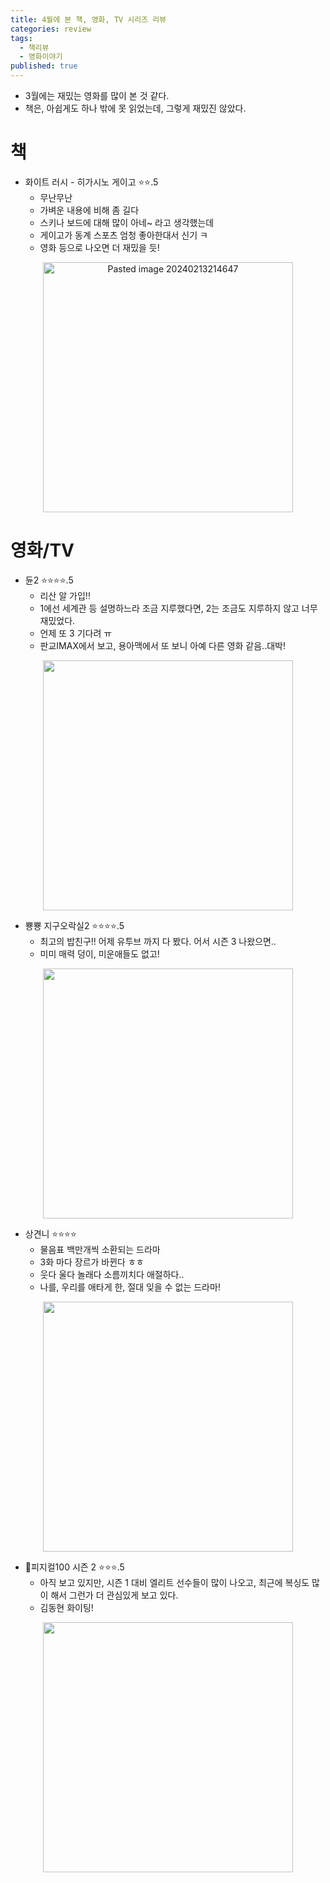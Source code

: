 ```yaml
---
title: 4월에 본 책, 영화, TV 시리즈 리뷰
categories: review
tags:
  - 책리뷰
  - 영화이야기
published: true
---
```

- 3월에는 재밌는 영화를 많이 본 것 같다.
- 책은, 아쉽게도 하나 밖에 못 읽었는데, 그렇게 재밌진 않았다.

# 책
- 화이트 러시 - 히가시노 게이고 ⭐⭐.5
	- 무난무난
	- 가벼운 내용에 비해 좀 길다
	- 스키나 보드에 대해 많이 아네~ 라고 생각했는데
	- 게이고가 동계 스포츠 엄청 좋아한대서 신기 ㅋ
	- 영화 등으로 나오면 더 재밌을 듯!

<p align="center"> <img width="400" alt="Pasted image 20240213214647" src="https://an2-img.amz.wtchn.net/image/v2/McnnR-cOOMrQRslZUs0vaA.jpg?jwt=ZXlKaGJHY2lPaUpJVXpJMU5pSjkuZXlKdmNIUnpJanBiSW1SZk5Ea3dlRGN3TUhFNE1DSmRMQ0p3SWpvaUwzWXlMM04wYjNKbEwySnZiMnN2TVRZM016YzFNakV4TVRRMk56VTBOREV3TnlKOS5mTUVkX3o5d3k1T3ZBNDlxUjNHV0VUUG5hc0tQeEQ4X3lrQVNKbWRVQno4"></p>


# 영화/TV
- 듄2 ⭐⭐⭐⭐.5
	- 리산 알 가입!!
	- 1에선 세계관 등 설명하느라 조금 지루했다면, 2는 조금도 지루하지 않고 너무 재밌었다.
	- 언제 또 3 기다려 ㅠ
	- 판교IMAX에서 보고, 용아맥에서 또 보니 아예 다른 영화 같음..대박!

<p align="center"> <img width="400" src="https://an2-img.amz.wtchn.net/image/v2/ZVaL2pc9RI2dzIXn-ZjrWQ.jpg?jwt=ZXlKaGJHY2lPaUpJVXpJMU5pSjkuZXlKdmNIUnpJanBiSW1SZk5Ea3dlRGN3TUhFNE1DSmRMQ0p3SWpvaUwzWXlMM04wYjNKbEwybHRZV2RsTHpVM05qRXhORFkyTkRnME1URTVNaUo5Lk4wSXlTSGlnQXFrMXNiNEJOVnIzd1VRaDVJTTdrd21OeXpob3VfOE1Gb28"></p>


- 뿅뿅 지구오락실2 ⭐⭐⭐⭐.5
	- 최고의 밥친구!! 어제 유투브 까지 다 봤다. 어서 시즌 3 나왔으면..
	- 미미 매력 덩이, 미운애들도 없고!

<p align="center"> <img width="400" src="https://an2-img.amz.wtchn.net/image/v2/sakvxpzXFjfcwjJFF03pkQ.jpg?jwt=ZXlKaGJHY2lPaUpJVXpJMU5pSjkuZXlKdmNIUnpJanBiSW1SZk5Ea3dlRGN3TUhFNE1DSmRMQ0p3SWpvaUwzWXlMM04wYjNKbEwybHRZV2RsTHpFMk9ETTRNamMyT0RZeE56WXhPVFV3T1RnaWZRLnhwQl9XUE9iSFNyc1RiUldlQWdQVFpxWXlFUnVXZVBNOEFTNHE1bkNZMnM"></p>


- 상견니 ⭐⭐⭐⭐
	- 물음표 백만개씩 소환되는 드라마
	- 3화 마다 장르가 바뀐다 ㅎㅎ
	- 웃다 울다 놀래다 소름끼치다 애절하다..
	- 나를, 우리를 애타게 한, 절대 잊을 수 없는 드라마!

<p align="center"> <img width="400" src="https://an2-img.amz.wtchn.net/image/v2/IixteEuc7MXKdmVDP1hK4g.jpg?jwt=ZXlKaGJHY2lPaUpJVXpJMU5pSjkuZXlKdmNIUnpJanBiSW1SZk5Ea3dlRGN3TUhFNE1DSmRMQ0p3SWpvaUwzWXlMM04wYjNKbEwybHRZV2RsTHpFMk56RTNOemMzTURRNE5UVXhORFl4TlRZaWZRLlkwTlhHdTFmSklqdW1HR2xmR1ZxeF9hcmFRUTZldkFLUktjVy1JUVhvTTg"></p>




- 피지컬100 시즌 2 ⭐⭐⭐.5
	- 아직 보고 있지만, 시즌 1 대비 엘리트 선수들이 많이 나오고, 최근에 복싱도 많이 해서 그런가 더 관심있게 보고 있다.
	- 김동현 화이팅!

<p align="center"> <img width="400" src="https://an2-img.amz.wtchn.net/image/v2/Y1exFJLINvpTwq0prhVh-w.jpg?jwt=ZXlKaGJHY2lPaUpJVXpJMU5pSjkuZXlKdmNIUnpJanBiSW1SZk5Ea3dlRGN3TUhFNE1DSmRMQ0p3SWpvaUwzWXlMM04wYjNKbEwybHRZV2RsTHpZNU1qQTRNekkzTnpnMk9UYzFJbjAuTGR5QnBQNEFNRVp0VzJLSzkyTk1PZFpmb04zV09LcXRISmRlX0l2eTc1Yw"></p>
